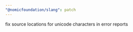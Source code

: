 ```yaml
---
"@nomicfoundation/slang": patch
---
```


fix source locations for unicode characters in error reports
